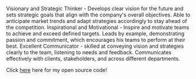 Visionary and Strategic Thinker - Develops clear vision for the future and sets strategic goals that align with the company's overall objectives. Able to anticipate market trends and adapt strategies accordingly to stay ahead of the competition.
Inspirational and Motivational - Inspire and motivate teams to achieve and exceed defined targets. Leads by example, demonstrating passion and commitment, which encourages his teams to perform at their best.
Excellent Communicator - skilled at conveying vision and strategies clearly to the team, listening to needs and feedback. Communicates effectively with clients, stakeholders, and across different departments.

Click [here](https://github.com/vchokshi/crispy-computing-machine) here for my open source code!
